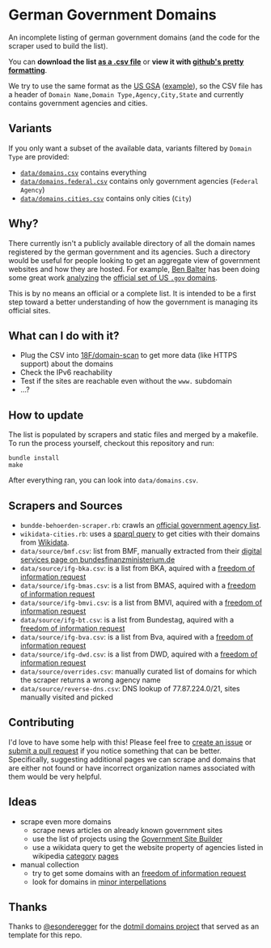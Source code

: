 German Government Domains
=========================

An incomplete listing of german government domains (and the code for the scraper used to build the list).

You can **download the list [as a .csv file](https://raw.githubusercontent.com/robbi5/german-gov-domains/master/data/domains.csv)** or **view it with [github's pretty formatting](https://github.com/robbi5/german-gov-domains/blob/master/data/domains.csv)**.

We try to use the same format as the [US GSA](https://github.com/GSA/data) ([example](https://github.com/GSA/data/blob/e0de99db0e1367e304043e88dbd4da8f391774be/dotgov-domains/2016-01-19-full.csv)), so the CSV file has a header of `Domain Name,Domain Type,Agency,City,State` and currently contains government agencies and cities.

## Variants

If you only want a subset of the available data, variants filtered by `Domain Type` are provided:

* [`data/domains.csv`](data/domains.csv) contains everything
* [`data/domains.federal.csv`](data/domains.federal.csv) contains only government agencies (`Federal Agency`)
* [`data/domains.cities.csv`](data/domains.cities.csv) contains only cities (`City`)

## Why?

There currently isn't a publicly available directory of all the domain names registered by the german government and its agencies. Such a directory would be useful for people looking to get an aggregate view of government websites and how they are hosted. For example, [Ben Balter](http://ben.balter.com) has been doing some great work [analyzing](http://ben.balter.com/2015/05/11/third-analysis-of-federal-executive-dotgovs/) the [official set of US `.gov` domains](https://github.com/GSA/data/tree/gh-pages/dotgov-domains).

This is by no means an official or a complete list. It is intended to be a first step toward a better understanding of how the government is managing its official sites.


## What can I do with it?

* Plug the CSV into [18F/domain-scan](https://github.com/18F/domain-scan) to get more data (like HTTPS support) about the domains
* Check the IPv6 reachability
* Test if the sites are reachable even without the `www.` subdomain
* ...?


## How to update

The list is populated by scrapers and static files and merged by a makefile.
To run the process yourself, checkout this repository and run:

    bundle install
    make

After everything ran, you can look into `data/domains.csv`.

## Scrapers and Sources

* `bundde-behoerden-scraper.rb`: crawls an [official government agency list](http://www.bund.de/Content/DE/Behoerden/Suche/Formular.html?nn=4641514).
* `wikidata-cities.rb`: uses a [sparql query](https://query.wikidata.org) to get cities with their domains from [Wikidata](https://wikidata.org).
* `data/source/bmf.csv`: list from BMF, manually extracted from their [digital services page on bundesfinanzministerium.de](http://www.bundesfinanzministerium.de/Web/DE/Service/Digitale-Angebote/Digitale-Angebote.html)
* `data/source/ifg-bka.csv`: is a list from BKA, aquired with a [freedom of information request](https://fragdenstaat.de/anfrage/registrierte-domains-des-bundeskriminalamts/)
* `data/source/ifg-bmas.csv`: is a list from BMAS, aquired with a [freedom of information request](https://fragdenstaat.de/anfrage/registrierte-domains-in-maschinenlesbarer-form-1/)
* `data/source/ifg-bmvi.csv`: is a list from BMVI, aquired with a [freedom of information request](https://fragdenstaat.de/anfrage/registrierte-domains-in-maschinenlesbarer-form/)
* `data/source/ifg-bt.csv`: is a list from Bundestag, aquired with a [freedom of information request](https://fragdenstaat.de/anfrage/online-und-social-media-prasenz-des-deutschen-bundestages/)
* `data/source/ifg-bva.csv`: is a list from Bva, aquired with a [freedom of information request](https://fragdenstaat.de/anfrage/registrierte-domains-in-maschinenlesbarer-form-6/)
* `data/source/ifg-dwd.csv`: is a list from DWD, aquired with a [freedom of information request](https://fragdenstaat.de/anfrage/registrierte-domains-in-maschinenlesbarer-form-2/)
* `data/source/overrides.csv`: manually curated list of domains for which the scraper returns a wrong agency name
* `data/source/reverse-dns.csv`: DNS lookup of 77.87.224.0/21, sites manually visited and picked

## Contributing

I'd love to have some help with this! Please feel free to [create an issue](https://github.com/robbi5/german-gov-domains/issues) or [submit a pull request](https://github.com/robbi5/german-gov-domains/pulls) if you notice something that can be better. Specifically, suggesting additional pages we can scrape and domains that are either not found or have incorrect organization names associated with them would be very helpful.

## Ideas

* scrape even more domains
  * scrape news articles on already known government sites
  * use the list of projects using the [Government Site Builder](https://www.bva.bund.de/DE/Organisation/Abteilungen/Abteilung_BIT/Leistungen/IT_Produkte/GSB/Referenzen/Alle/node.html)
  * use a wikidata query to get the website property of agencies listed in wikipedia [category](https://de.wikipedia.org/wiki/Kategorie:Bundesbeh%C3%B6rde_(Deutschland)) [pages](https://de.wikipedia.org/wiki/Kategorie:Beh%C3%B6rde_(Deutschland))
* manual collection
  * try to get some domains with an [freedom of information request](https://fragdenstaat.de)
  * look for domains in [minor interpellations](https://kleineanfragen.de)

## Thanks

Thanks to [@esonderegger](https://github.com/esonderegger) for the [dotmil domains project](https://github.com/esonderegger/dotmil-domains) that served as an template for this repo.